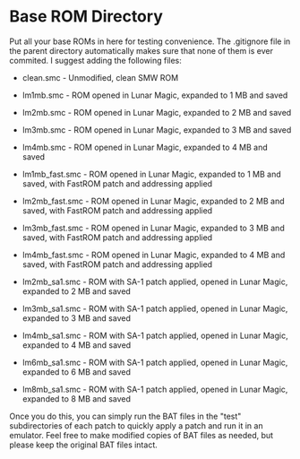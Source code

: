 # Base ROM Directory
Put all your base ROMs in here for testing convenience. The .gitignore file in the parent directory automatically makes sure that none of them is ever commited. I suggest adding the following files:

- clean.smc - Unmodified, clean SMW ROM

- lm1mb.smc - ROM opened in Lunar Magic, expanded to 1 MB and saved
- lm2mb.smc - ROM opened in Lunar Magic, expanded to 2 MB and saved
- lm3mb.smc - ROM opened in Lunar Magic, expanded to 3 MB and saved
- lm4mb.smc - ROM opened in Lunar Magic, expanded to 4 MB and saved

- lm1mb_fast.smc - ROM opened in Lunar Magic, expanded to 1 MB and saved, with FastROM patch and addressing applied
- lm2mb_fast.smc - ROM opened in Lunar Magic, expanded to 2 MB and saved, with FastROM patch and addressing applied
- lm3mb_fast.smc - ROM opened in Lunar Magic, expanded to 3 MB and saved, with FastROM patch and addressing applied
- lm4mb_fast.smc - ROM opened in Lunar Magic, expanded to 4 MB and saved, with FastROM patch and addressing applied

- lm2mb_sa1.smc - ROM with SA-1 patch applied, opened in Lunar Magic, expanded to 2 MB and saved
- lm3mb_sa1.smc - ROM with SA-1 patch applied, opened in Lunar Magic, expanded to 3 MB and saved
- lm4mb_sa1.smc - ROM with SA-1 patch applied, opened in Lunar Magic, expanded to 4 MB and saved
- lm6mb_sa1.smc - ROM with SA-1 patch applied, opened in Lunar Magic, expanded to 6 MB and saved
- lm8mb_sa1.smc - ROM with SA-1 patch applied, opened in Lunar Magic, expanded to 8 MB and saved

Once you do this, you can simply run the BAT files in the "test" subdirectories of each patch to quickly apply a patch and run it in an emulator. Feel free to make modified copies of BAT files as needed, but please keep the original BAT files intact.
